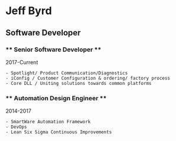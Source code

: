 # Jeff Byrd
## Software Developer


### ** Senior Software Developer **
2017-Current
```
- Spotlight/ Product Communication/Diagnostics
- iConfig / Customer Configuration & ordering/ factory process
- Core DLL / Uniting solutions towards common platforms
```

### ** Automation Design Engineer **
2014-2017
```
- SmartWare Automation Framework
- DevOps
- Lean Six Sigma Continuous Improvements
```



